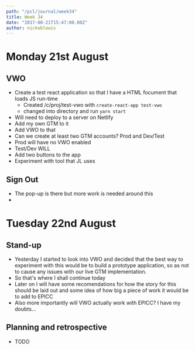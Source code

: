 ```yaml
---
path: "/pcl/journal/week34"
title: Week 34
date: "2017-08-21T15:47:00.00Z"
author: nickeblewis
---
```


# Monday 21st August 
## VWO

- Create a test react application so that I have a HTML focument that loads JS run-time
  - Created /c/proj/test-vwo with `create-react-app test-vwo`
  - changed into directory and run `yarn start`
- Will need to deploy to a server on Netlify
- Add my own GTM to it
- Add VWO to that
- Can we create at least two GTM accounts? Prod and Dev/Test
- Prod will have no VWO enabled
- Test/Dev WILL
- Add two buttons to the app
- Experiment with tool that JL uses

## Sign Out

- The pop-up is there but more work is needed around this
- 

# Tuesday 22nd August

## Stand-up
- Yesterday I started to look into VWO and decided that the best way to experiment with this would be to build a prototype application, so as not to cause any issues with our live GTM implementation.
- So that's where I shall continue today 
- Later on I will have some recomendations for how the story for this should be laid out and some idea of how big a piece of work it would be to add to EPICC
- Also more importantly will VWO actually work with EPICC? I have my doubts...

## Planning and retrospective

- TODO